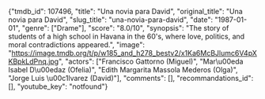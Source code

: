 {"tmdb_id": 107496, "title": "Una novia para David", "original_title": "Una novia para David", "slug_title": "una-novia-para-david", "date": "1987-01-01", "genre": ["Drame"], "score": "8.0/10", "synopsis": "The story of students of a high school in Havana in the 60's, where love, politics, and moral contradictions appeared.", "image": "https://image.tmdb.org/t/p/w185_and_h278_bestv2/x1Ka6McBJlumc6V4pXKBpkLdPnq.jpg", "actors": ["Francisco Gattorno (Miguel)", "Mar\u00eda Isabel D\u00edaz (Ofelia)", "Edith Margarita Massola Mederos (Olga)", "Jorge Luis \u00c1lvarez (David)"], "comments": [], "recommandations_id": [], "youtube_key": "notfound"}